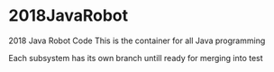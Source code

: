 # 2018JavaRobot
2018 Java Robot Code
This is the container for all Java programming

Each subsystem has its own branch untill ready for merging into test
